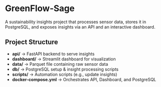 # GreenFlow-Sage

A sustainability insights project that processes sensor data, stores it in PostgreSQL, and exposes insights via an API and an interactive dashboard.

## Project Structure
- **api/** → FastAPI backend to serve insights
- **dashboard/** → Streamlit dashboard for visualization
- **data/** → Parquet file containing raw sensor data
- **db/** → PostgreSQL setup & insight processing scripts
- **scripts/** → Automation scripts (e.g., update insights)
- **docker-compose.yml** → Orchestrates API, Dashboard, and PostgreSQL
